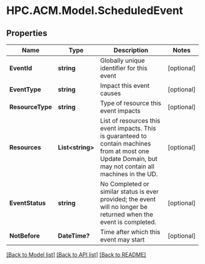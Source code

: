 # HPC.ACM.Model.ScheduledEvent
## Properties

Name | Type | Description | Notes
------------ | ------------- | ------------- | -------------
**EventId** | **string** | Globally unique identifier for this event | [optional] 
**EventType** | **string** | Impact this event causes | [optional] 
**ResourceType** | **string** | Type of resource this event impacts | [optional] 
**Resources** | **List&lt;string&gt;** | List of resources this event impacts. This is guaranteed to contain machines from at most one Update Domain, but may not contain all machines in the UD. | [optional] 
**EventStatus** | **string** | No Completed or similar status is ever provided; the event will no longer be returned when the event is completed. | [optional] 
**NotBefore** | **DateTime?** | Time after which this event may start | [optional] 

[[Back to Model list]](../README.md#documentation-for-models) [[Back to API list]](../README.md#documentation-for-api-endpoints) [[Back to README]](../README.md)

